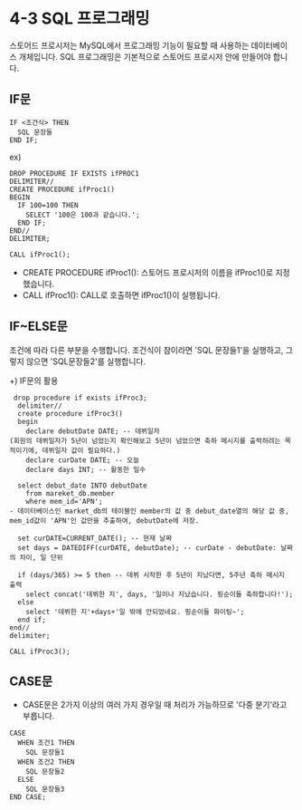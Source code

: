 # 4-3 SQL 프로그래밍
스토어드 프로시저는 MySQL에서 프로그래밍 기능이 필요할 때 사용하는 데이터베이스 개체입니다.
SQL 프로그래밍은 기본적으로 스토어드 프로시저 안에 만들어야 합니다.

## IF문
<pre><code>IF <조건식> THEN
  SQL 문장들
END IF;</code></pre>

ex)
<pre><code>DROP PROCEDURE IF EXISTS ifPROC1
DELIMITER//
CREATE PROCEDURE ifProc1()
BEGIN
  IF 100=100 THEN
    SELECT '100은 100과 같습니다.';
  END IF;
END//
DELIMITER;

CALL ifProc1();</code></pre>
- CREATE PROCEDURE ifProc1(): 스토어드 프로시저의 이름을 ifProc1()로 지정했습니다.
- CALL ifProc1(): CALL로 호출하면 ifProc1()이 실행됩니다.

## IF~ELSE문
조건에 따라 다른 부분을 수행합니다. 조건식이 참이라면 'SQL 문장들1'을 실행하고, 그렇지 않으면 'SQL문장들2'를 실행합니다.

+) IF문의 활용
<pre><code> drop procedure if exists ifProc3;
  delimiter//
  create procedure ifProc3()
  begin
    declare debutDate DATE; -- 데뷔일자
(회원의 데뷔일자가 5년이 넘었는지 확인해보고 5년이 넘었으면 축하 메시지를 출력하려는 목적이기에, 데뷔일자 값이 필요하다.)
    declare curDate DATE; -- 오늘
    declare days INT; -- 활동한 일수

  select debut_date INTO debutDate
    from mareket_db.member
    where mem_id='APN';
- 데이터베이스인 market_db의 테이블인 member의 값 중 debut_date열의 해당 값 중, mem_id값이 'APN'인 값만을 추출하여, debutDate에 저장.

  set curDATE=CURRENT_DATE(); -- 현재 날짜
  set days = DATEDIFF(curDATE, debutDate); -- curDate - debutDate: 날짜의 차이, 일 단위

  if (days/365) >= 5 then -- 데뷔 시작한 후 5년이 지났다면, 5주년 축하 메시지 출력
    select concat('데뷔한 지', days, '일이나 지났습니다. 핑순이들 축하합니다!');
  else
    select '데뷔한 지'+days+'일 밖에 안되었네요. 핑순이들 화이팅~';
  end if;
end//
delimiter;

CALL ifProc3(); </code></pre>

## CASE문
- CASE문은 2가지 이상의 여러 가지 경우일 때 처리가 가능하므로 '다중 분기'라고 부릅니다.
<pre><code>CASE
  WHEN 조건1 THEN
    SQL 문장들1
  WHEN 조건2 THEN
    SQL 문장들2
  ELSE
    SQL 문장들3
END CASE;</code></pre>
  
##
##
